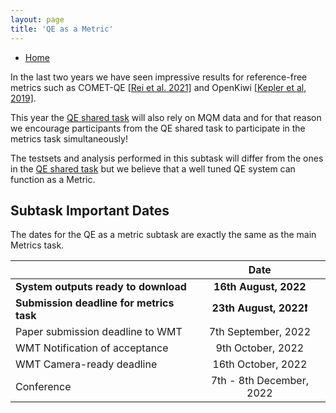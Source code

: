 ```yaml
---
layout: page
title: 'QE as a Metric'
---
```


* [Home](../index.md)

In the last two years we have seen impressive results for reference-free metrics such as COMET-QE [[Rei et al. 2021]](https://aclanthology.org/2021.wmt-1.111/) and OpenKiwi [[Kepler et al, 2019]](https://aclanthology.org/P19-3020/). 

This year the [QE shared task](https://wmt-qe-task.github.io/) will also rely on MQM data and for that reason we encourage participants from the QE shared task to participate in the metrics task simultaneously!

The testsets and analysis performed in this subtask will differ from the ones in the [QE shared task](https://wmt-qe-task.github.io/) but we believe that a well tuned QE system can function as a Metric.

## Subtask Important Dates

The dates for the QE as a metric subtask are exactly the same as the main Metrics task.

|  | Date |
| ----------- | :-----------: |
| **System outputs ready to download** | **16th August, 2022** |
| **Submission deadline for metrics task** |  **23th August, 2022❗** |
| Paper submission deadline to WMT | 7th September, 2022 |
| WMT Notification of acceptance | 9th October, 2022 |
| WMT Camera-ready deadline | 16th October, 2022 |
| Conference | 	7th - 8th December, 2022 |
